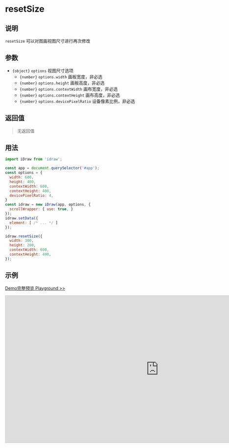# resetSize

## 说明

`resetSize` 可以对图画视图尺寸进行再次修改

## 参数

- `{object}` `options` 视图尺寸选项
  - `{number}` `options.width` 画板宽度，非必选 
  - `{number}` `options.height` 画板高度，非必选 
  - `{number}` `options.contextWidth` 画布宽度，非必选 
  - `{number}` `options.contextHeight` 画布高度，非必选 
  - `{number}` `options.devicePixelRatio` 设备像素比例，非必选 

## 返回值

> 无返回值

## 用法

```js
import iDraw from 'idraw';

const app = document.querySelector('#app');
const options = {
  width: 600,
  height: 400,
  contextWidth: 600,
  contextHeight: 400,
  devicePixelRatio: 4,
}
const idraw = new iDraw(app, options, {
  scrollWrapper: { use: true, }
});
idraw.setData({
  element: [ /* ... */ ]
});

idraw.resetSize({
  width: 300,
  height: 200,
  contextWidth: 600,
  contextHeight: 400,
});
```

## 示例

[Demo完整预览 Playground >>](https://idraw.js.org/playground/?demo=api-resetSize)

<iframe 
  src="https://idraw.js.org/playground/?demo=api-resetSize&header=false&sider=false&default-editor-split=37" 
  width="1000" height="480" frameborder="no" border="0"
  style="border: 1px solid #cecece; margin: 0px auto;"
></iframe>